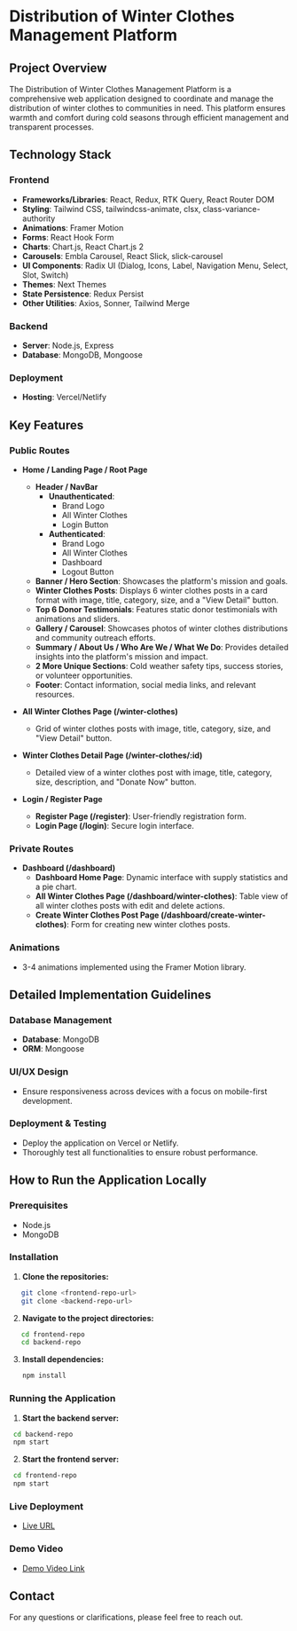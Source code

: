 
# Distribution of Winter Clothes Management Platform

## Project Overview

The Distribution of Winter Clothes Management Platform is a comprehensive web application designed to coordinate and manage the distribution of winter clothes to communities in need. This platform ensures warmth and comfort during cold seasons through efficient management and transparent processes.

## Technology Stack

### Frontend

- **Frameworks/Libraries**: React, Redux, RTK Query, React Router DOM
- **Styling**: Tailwind CSS, tailwindcss-animate, clsx, class-variance-authority
- **Animations**: Framer Motion
- **Forms**: React Hook Form
- **Charts**: Chart.js, React Chart.js 2
- **Carousels**: Embla Carousel, React Slick, slick-carousel
- **UI Components**: Radix UI (Dialog, Icons, Label, Navigation Menu, Select, Slot, Switch)
- **Themes**: Next Themes
- **State Persistence**: Redux Persist
- **Other Utilities**: Axios, Sonner, Tailwind Merge

### Backend

- **Server**: Node.js, Express
- **Database**: MongoDB, Mongoose

### Deployment

- **Hosting**: Vercel/Netlify

## Key Features

### Public Routes

- **Home / Landing Page / Root Page**
  - **Header / NavBar**
    - **Unauthenticated**:
      - Brand Logo
      - All Winter Clothes
      - Login Button
    - **Authenticated**:
      - Brand Logo
      - All Winter Clothes
      - Dashboard
      - Logout Button
  - **Banner / Hero Section**: Showcases the platform's mission and goals.
  - **Winter Clothes Posts**: Displays 6 winter clothes posts in a card format with image, title, category, size, and a "View Detail" button.
  - **Top 6 Donor Testimonials**: Features static donor testimonials with animations and sliders.
  - **Gallery / Carousel**: Showcases photos of winter clothes distributions and community outreach efforts.
  - **Summary / About Us / Who Are We / What We Do**: Provides detailed insights into the platform's mission and impact.
  - **2 More Unique Sections**: Cold weather safety tips, success stories, or volunteer opportunities.
  - **Footer**: Contact information, social media links, and relevant resources.

- **All Winter Clothes Page (/winter-clothes)**
  - Grid of winter clothes posts with image, title, category, size, and "View Detail" button.

- **Winter Clothes Detail Page (/winter-clothes/:id)**
  - Detailed view of a winter clothes post with image, title, category, size, description, and "Donate Now" button.

- **Login / Register Page**
  - **Register Page (/register)**: User-friendly registration form.
  - **Login Page (/login)**: Secure login interface.

### Private Routes

- **Dashboard (/dashboard)**
  - **Dashboard Home Page**: Dynamic interface with supply statistics and a pie chart.
  - **All Winter Clothes Page (/dashboard/winter-clothes)**: Table view of all winter clothes posts with edit and delete actions.
  - **Create Winter Clothes Post Page (/dashboard/create-winter-clothes)**: Form for creating new winter clothes posts.

### Animations

- 3-4 animations implemented using the Framer Motion library.

## Detailed Implementation Guidelines

### Database Management

- **Database**: MongoDB
- **ORM**: Mongoose

### UI/UX Design

- Ensure responsiveness across devices with a focus on mobile-first development.

### Deployment & Testing

- Deploy the application on Vercel or Netlify.
- Thoroughly test all functionalities to ensure robust performance.


## How to Run the Application Locally

### Prerequisites

- Node.js
- MongoDB

### Installation

1. **Clone the repositories:**

```bash
   git clone <frontend-repo-url>
   git clone <backend-repo-url>
   ```

2. **Navigate to the project directories:**

```bash
   cd frontend-repo
   cd backend-repo
   ```

3. **Install dependencies:**

   ```bash
   npm install
   ```

### Running the Application

1. **Start the backend server:**

  ```bash
   cd backend-repo
   npm start
  ```

2. **Start the frontend server:**

  ```bash
   cd frontend-repo
   npm start
   ```

### Live Deployment

- [Live URL](https://frost-fit.vercel.app/)

### Demo Video

- [Demo Video Link](https://drive.google.com/file/d/1fZS8ZzZUMbyL6Z836b32LgxVEJHEzIwW/view)

## Contact

For any questions or clarifications, please feel free to reach out.



